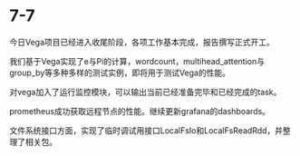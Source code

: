 # 7-7

今日Vega项目已经进入收尾阶段，各项工作基本完成，报告撰写正式开工。

我们基于Vega实现了e与Pi的计算，wordcount，multihead_attention与group_by等多种多样的测试实例，即将用于测试Vega的性能。

对vega加入了运行监控模块，可以输出当前已经准备完毕和已经完成的task。

prometheus成功获取远程节点的性能。继续更新grafana的dashboards。

文件系统接口方面，实现了临时调试用接口LocalFsIo和LocalFsReadRdd，并整理了相关包。
















